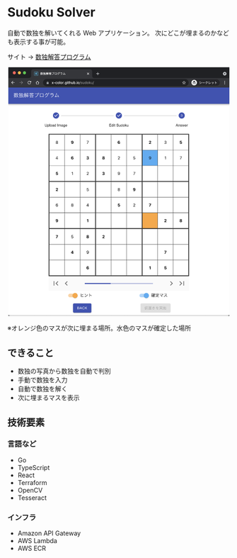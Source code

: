# Sudoku Solver

自動で数独を解いてくれる Web アプリケーション。
次にどこが埋まるのかなども表示する事が可能。

サイト → [数独解答プログラム](https://x-color.github.io/sudoku)

<div style="text-align: center">
    <img src="resources/sudoku-app-demo.png" width="500px">
</div>

※オレンジ色のマスが次に埋まる場所。水色のマスが確定した場所

## できること

- 数独の写真から数独を自動で判別
- 手動で数独を入力
- 自動で数独を解く
- 次に埋まるマスを表示

## 技術要素

### 言語など

- Go
- TypeScript
- React
- Terraform
- OpenCV
- Tesseract

### インフラ

- Amazon API Gateway
- AWS Lambda
- AWS ECR
